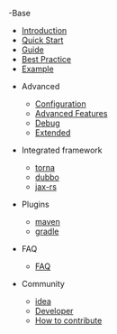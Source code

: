 -Base
   * [Introduction](README.md)
   * [Quick Start](start/quickstart.md)
   * [Guide](start/guide.md)
   * [Best Practice](start/bestPractice.md)
   * [Example](start/example.md)


- Advanced
   - [Configuration](advanced/config.md "Configuration")
   - [Advanced Features](advanced/advancedFeatures.md)
   - [Debug](advanced/debug.md)
   - [Extended](advanced/expand.md)
  
- Integrated framework
   - [torna](integrated/torna.md "torna")
   * [dubbo](integrated/dubbo.md)
   * [jax-rs](integrated/jax-rs.md)

- Plugins
   * [maven](plugins/maven.md)
   * [gradle](plugins/gradle.md)

- FAQ
   - [FAQ](faq/faq.md)
  
- Community
   * [idea](community/idea.md)
   - [Developer](community/developer.md)
   - [How to contribute](community/contributing.md)